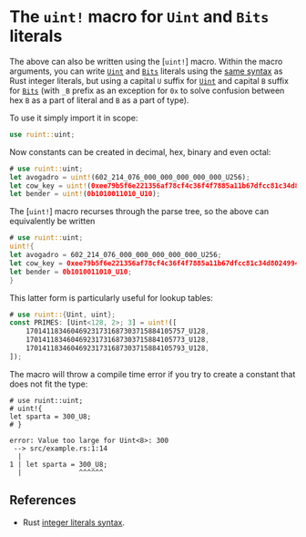 # The `uint!` macro for `Uint` and `Bits` literals

<!-- Fix linking to `Uint`. See https://github.com/rust-lang/rust/issues/74481 -->

The above can also be written using the [`uint!`] macro. Within the macro arguments,
you can write [`Uint`](../uint/struct.Uint.html) and [`Bits`](../uint/struct.Bits.html) literals using the [same syntax][rust-syntax] as Rust integer
literals, but using a capital `U` suffix for [`Uint`](../uint/struct.Uint.html) and capital `B` suffix for [`Bits`](../uint/struct.Bits.html)
(with `_B` prefix as an exception for `0x` to solve confusion between hex `B` as a part of literal and `B` as a part of type).

[rust-syntax]: https://doc.rust-lang.org/stable/reference/tokens.html#integer-literals

To use it simply import it in scope:

```rust
use ruint::uint;
```

Now constants can be created in decimal, hex, binary and even octal:

```rust
# use ruint::uint;
let avogadro = uint!(602_214_076_000_000_000_000_000_U256);
let cow_key = uint!(0xee79b5f6e221356af78cf4c36f4f7885a11b67dfcc81c34d80249947330c0f82_U256);
let bender = uint!(0b1010011010_U10);
```

The [`uint!`] macro recurses through the parse tree, so the above can equivalently be written

```rust
# use ruint::uint;
uint!{
let avogadro = 602_214_076_000_000_000_000_000_U256;
let cow_key = 0xee79b5f6e221356af78cf4c36f4f7885a11b67dfcc81c34d80249947330c0f82_U256;
let bender = 0b1010011010_U10;
}
```

This latter form is particularly useful for lookup tables:

```rust
# use ruint::{Uint, uint};
const PRIMES: [Uint<128, 2>; 3] = uint!([
    170141183460469231731687303715884105757_U128,
    170141183460469231731687303715884105773_U128,
    170141183460469231731687303715884105793_U128,
]);
```

The macro will throw a compile time error if you try to create a constant that
does not fit the type:

```rust,compile_fail
# use ruint::uint;
# uint!{
let sparta = 300_U8;
# }
```

```text,ignore
error: Value too large for Uint<8>: 300
 --> src/example.rs:1:14
  |
1 | let sparta = 300_U8;
  |              ^^^^^^
```


## References

* Rust [integer literals syntax](https://doc.rust-lang.org/stable/reference/tokens.html#integer-literals).
